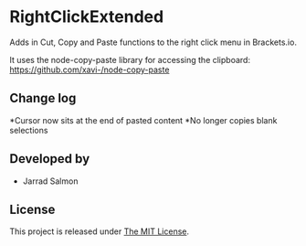 RightClickExtended
==================

Adds in Cut, Copy and Paste functions to the right click menu in Brackets.io.

It uses the node-copy-paste library for accessing the clipboard: https://github.com/xavi-/node-copy-paste

## Change log
*Cursor now sits at the end of pasted content
*No longer copies blank selections


## Developed by
* Jarrad Salmon

## License
This project is released under [The MIT License](http://www.opensource.org/licenses/mit-license.php).
